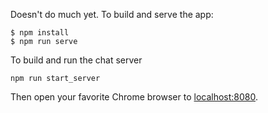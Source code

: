 Doesn't do much yet. To build and serve the app:

```
$ npm install
$ npm run serve
```

To build and run the chat server
```
npm run start_server
```

Then open your favorite Chrome browser to [localhost:8080](http://localhost:8080).
